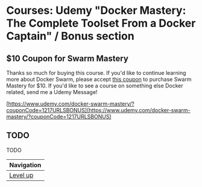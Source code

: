 # Courses: Udemy "Docker Mastery: The Complete Toolset From a Docker Captain" / Bonus section #

## $10 Coupon for Swarm Mastery ##

Thanks so much for buying this course. If you'd like to continue learning more about Docker Swarm, please accept [this coupon](https://www.udemy.com/docker-swarm-mastery/?couponCode=1217URLSBONUS) to purchase Swarm Mastery for $10. If you'd like to see a course on something else Docker related, send me a Udemy Message!

[https://www.udemy.com/docker-swarm-mastery/?couponCode=1217URLSBONUS](https://www.udemy.com/docker-swarm-mastery/?couponCode=1217URLSBONUS)

## TODO ##

TODO

| Navigation               |
| ------------------------ |
| [Level up](../README.md) |
